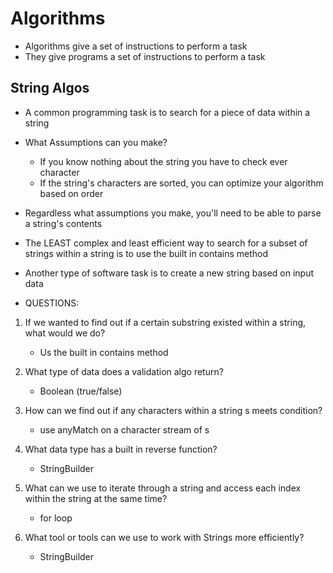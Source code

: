 # Algorithms

- Algorithms give a set of instructions to perform a task
- They give programs a set of instructions to perform a task 

## String Algos
- A common programming task is to search for a piece of data within a string 

- What Assumptions can you make?
    - If you know nothing about the string you have to check ever character 
    - If the string's characters are sorted, you can optimize your algorithm based on order 

- Regardless what assumptions you make, you'll need to be able to parse a string's contents 

- The LEAST complex and least efficient way to search for a subset of strings within a string is to use the built in contains method 

- Another type of software task is to create a new string based on input data 

- QUESTIONS:
1. If we wanted to find out if a certain substring existed within a string, what would we do?
    - Us the built in contains method

2. What type of data does a validation algo return?
    - Boolean (true/false)

3. How can we find out if any characters within a string s meets condition?
    - use anyMatch on a character stream of s

4. What data type has a built in reverse function?
    - StringBuilder

5. What can we use to iterate through a string and access each index within the string at the same time?
    - for loop

6. What tool or tools can we use to work with Strings more efficiently?
    - StringBuilder